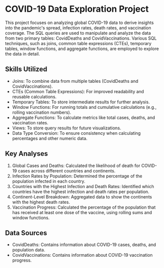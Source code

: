 # COVID-19 Data Exploration Project

This project focuses on analyzing global COVID-19 data to derive insights into the pandemic's spread, infection rates, death rates, and vaccination coverage. The SQL queries are used to manipulate and analyze the data from two primary tables: CovidDeaths and CovidVaccinations. Various SQL techniques, such as joins, common table expressions (CTEs), temporary tables, window functions, and aggregate functions, are employed to explore the data in detail.

## Skills Utilized
- Joins: To combine data from multiple tables (CovidDeaths and CovidVaccinations).
- CTEs (Common Table Expressions): For improved readability and reusable calculations.
- Temporary Tables: To store intermediate results for further analysis.
- Window Functions: For running totals and cumulative calculations (e.g., rolling vaccination numbers).
- Aggregate Functions: To calculate metrics like total cases, deaths, and vaccination rates.
- Views: To store query results for future visualizations.
- Data Type Conversion: To ensure consistency when calculating percentages and other numeric data.

## Key Analyses
1. Global Cases and Deaths: Calculated the likelihood of death for COVID-19 cases across different countries and continents.
2. Infection Rates by Population: Determined the percentage of the population infected in each country.
3. Countries with the Highest Infection and Death Rates: Identified which countries have the highest infection and death rates per population.
4. Continent-Level Breakdown: Aggregated data to show the continents with the highest death rates.
5. Vaccination Progress: Calculated the percentage of the population that has received at least one dose of the vaccine, using rolling sums and window functions.

## Data Sources
- CovidDeaths: Contains information about COVID-19 cases, deaths, and population data.
- CovidVaccinations: Contains information about COVID-19 vaccination progress.
